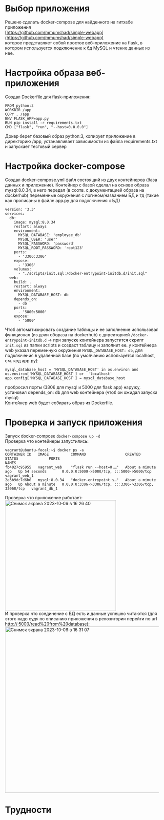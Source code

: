 # Выбор приложения
Решено сделать docker-compose для найденного на гитхабе приложения  
[https://github.com/mmumshad/simple-webapp](https://github.com/mmumshad/simple-webapp)  
которое представляет собой простое веб-приложение на flask, в котором используется подключение к бд MySQL и
чтение данных из нее.

# Настройка образа веб-приложения
Создал Dockerfile для flask-приложения:
```
FROM python:3
WORKDIR /app
COPY . /app
ENV FLASK_APP=app.py
RUN pip install -r requirements.txt
CMD ["flask", "run", "--host=0.0.0.0"]
```
Докер берет базовый образ python:3, копирует приложение в директорию /app, устанавливает зависимости из файла requirements.txt и запускает тестовый сервер  

# Настройка docker-compose
Создал docker-compose.yml файл состоящий из двух контейнеров (база данных и приложение).
Контейнер с базой сделал на основе образа mysql:8.0.34, в него передал (в соотв. с документацией образа на dockerhub)
переменные окружения с логином/названием БД и тд (такие как прописаны в файле app.py для подключения к БД)
```
version: '3.3'
services:
  db:
    image: mysql:8.0.34
    restart: always
    environment:
      MYSQL_DATABASE: 'employee_db'
      MYSQL_USER: 'user'
      MYSQL_PASSWORD: 'password'
      MYSQL_ROOT_PASSWORD: 'root123'
    ports:
      - '3306:3306'
    expose:
      - '3306'
    volumes:
      - "./scripts/init.sql:/docker-entrypoint-initdb.d/init.sql"
  web:
    build: .
    restart: always
    environment:
      MYSQL_DATABASE_HOST: db
    depends_on:
      - db
    ports:
      - '5000:5000'
    expose:
      - '5000'
```
Чтоб автоматизировать создание таблицы и ее заполнение использовал функционал (из доки обораза на dockerhub) с 
директорией `/docker-entrypoint-initdb.d` -> при запуске контейнера запустится скрипт `init.sql` из папки scripts и
создаст таблицу и заполнит ее.
у контейнера web указал переменную окружения `MYSQL_DATABASE_HOST: db`, для подключения в удаленной базе (по умолчанию
используется localhost, см. код app.py):
```
mysql_database_host = 'MYSQL_DATABASE_HOST' in os.environ and os.environ['MYSQL_DATABASE_HOST'] or  'localhost'
app.config['MYSQL_DATABASE_HOST'] = mysql_database_host
```
пробросил порты (3306 для mysql и 5000 для flask app) наружу, установил depends_on: db для web контейнера (чтоб он ожидал
запуска mysql)  
Контейнер web будет собирать образ из Dockerfile.

# Проверка и запуск приложения
Запуск docker-compose
`docker-compose up -d`  
Проверка что контейнеры запустились:
```
vagrant@ubuntu-focal:~$ docker ps -a
CONTAINER ID   IMAGE          COMMAND                  CREATED              STATUS              PORTS                                                  NAMES
fb4027c95955   vagrant_web    "flask run --host=0.…"   About a minute ago   Up 54 seconds       0.0.0.0:5000->5000/tcp, :::5000->5000/tcp              vagrant_web_1
2e3b9dc7d6b0   mysql:8.0.34   "docker-entrypoint.s…"   About a minute ago   Up About a minute   0.0.0.0:3306->3306/tcp, :::3306->3306/tcp, 33060/tcp   vagrant_db_1
```
Проверка что приложение работает:  
<img width="363" alt="Снимок экрана 2023-10-06 в 16 26 40" src="https://github.com/klimantovich/hometasks-devops/assets/91698270/6719838b-4d2d-44b1-a1c2-1782b1bc8244">  
И проверка что соединение с БД есть и данные успешно читаются (для этого надо судя по описанию приложения в репозитории
перейти по url http://<IP>:5000/read%20from%20database):  
<img width="545" alt="Снимок экрана 2023-10-06 в 16 31 07" src="https://github.com/klimantovich/hometasks-devops/assets/91698270/52e262fd-e01b-457f-b3d8-c73494dede13">  

# Трудности



